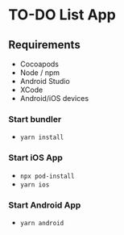 # TO-DO List App

## Requirements

- Cocoapods
- Node / npm
- Android Studio
- XCode
- Android/iOS devices

### Start bundler

- `yarn install`

### Start iOS App

- `npx pod-install`
- `yarn ios`

### Start Android App

- `yarn android`